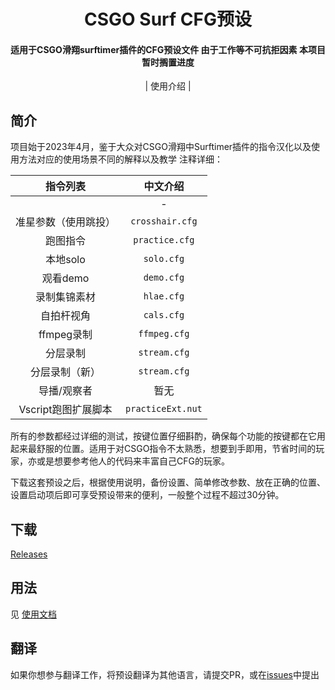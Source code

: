 <h1 align="center">CSGO Surf CFG预设</h1> 
 <h4 align="center">适用于CSGO滑翔surftimer插件的CFG预设文件  由于工作等不可抗拒因素 本项目暂时搁置进度</h3> 
  
 <p align="center"> 
   | 使用介绍 | 
 </p> 
  
 <div align="center"> 
  
 </div> 
  
 ## 简介 
  
   项目始于2023年4月，鉴于大众对CSGO滑翔中Surftimer插件的指令汉化以及使用方法对应的使用场景不同的解释以及教学 注释详细： 
  
 | 指令列表          | 中文介绍              | 
 |:-------------:|:-----------------:| 
 |           |     -   | 
 | 准星参数（使用跳投）    | `crosshair.cfg`   | 
 | 跑图指令          | `practice.cfg`    | 
 | 本地solo        | `solo.cfg`        | 
 | 观看demo        | `demo.cfg`        | 
 | 录制集锦素材        | `hlae.cfg`        | 
 | 自拍杆视角         | `cals.cfg`        | 
 | ffmpeg录制      | `ffmpeg.cfg`      | 
 | 分层录制          | `stream.cfg`      | 
 | 分层录制（新）          | `stream.cfg`      | 
 | 导播/观察者        | 暂无                | 
 | Vscript跑图扩展脚本 | `practiceExt.nut` | 
  
 所有的参数都经过详细的测试，按键位置仔细斟酌，确保每个功能的按键都在它用起来最舒服的位置。适用于对CSGO指令不太熟悉，想要到手即用，节省时间的玩家，亦或是想要参考他人的代码来丰富自己CFG的玩家。 
  
 下载这套预设之后，根据使用说明，备份设置、简单修改参数、放在正确的位置、设置启动项后即可享受预设带来的便利，一般整个过程不超过30分钟。 
  
 ## 下载 
  
 [Releases](https://github.com) 
  
 
  
 ## 用法 
  
 见 [使用文档](https:) 
  
 ## 翻译 
  
 如果你想参与翻译工作，将预设翻译为其他语言，请提交PR，或在[issues](https://github.com/)中提出
